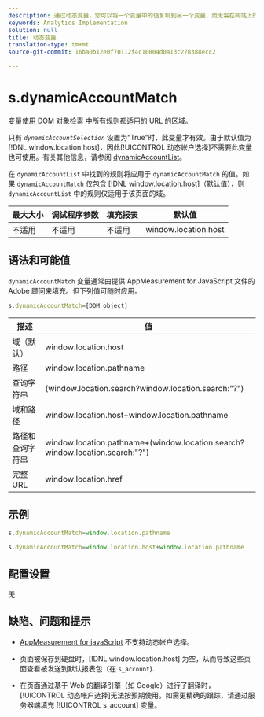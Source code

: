 ```yaml
---
description: 通过动态变量，您可以将一个变量中的值复制到另一个变量，而无需在网站上的图像请求中多次键入完整的值。
keywords: Analytics Implementation
solution: null
title: 动态变量
translation-type: tm+mt
source-git-commit: 16ba0b12e0f70112f4c10804d0a13c278388ecc2

---
```



# s.dynamicAccountMatch

 变量使用 DOM 对象检索 中所有规则都适用的 URL 的区域。

只有 *`dynamicAccountSelection`* 设置为“True”时，此变量才有效。由于默认值为 [!DNL window.location.host]，因此[!UICONTROL 动态帐户选择]不需要此变量也可使用。有关其他信息，请参阅 [dynamicAccountList](https://docs.adobe.com/content/help/en/analytics/implementation/javascript-implementation/appmeasurement-js/appmeasure-mjs.html)。

在 `dynamicAccountList` 中找到的规则将应用于 `dynamicAccountMatch` 的值。如果 `dynamicAccountMatch` 仅包含 [!DNL window.location.host]（默认值），则 `dynamicAccountList` 中的规则仅适用于该页面的域。

| 最大大小 | 调试程序参数 | 填充报表 | 默认值 |
|---|---|---|---|
| 不适用 | 不适用 | 不适用 | window.location.host |

## 语法和可能值

`dynamicAccountMatch` 变量通常由提供 AppMeasurement for JavaScript 文件的 Adobe 顾问来填充。但下列值可随时应用。

```js
s.dynamicAccountMatch=[DOM object]
```

| 描述 | 值 |
|---|---|
| 域（默认） | window.location.host |
| 路径 | window.location.pathname |
| 查询字符串 | (window.location.search?window.location.search:"?") |
| 域和路径 | window.location.host+window.location.pathname |
| 路径和查询字符串 | window.location.pathname+(window.location.search?window.location.search:"?") |
| 完整 URL | window.location.href |

## 示例

```js
s.dynamicAccountMatch=window.location.pathname
```

```js
s.dynamicAccountMatch=window.location.host+window.location.pathname
```

## 配置设置

无

## 缺陷、问题和提示

* [AppMeasurement for javaScript](https://docs.adobe.com/content/help/en/analytics/implementation/javascript-implementation/appmeasurement-js/appmeasure-mjs.html) 不支持动态帐户选择。

* 页面被保存到硬盘时，[!DNL window.location.host] 为空，从而导致这些页面查看被发送到默认报表包（在 `s_account`).

* 在页面通过基于 Web 的翻译引擎（如 Google）进行了翻译时，[!UICONTROL 动态帐户选择]无法按预期使用。如需更精确的跟踪，请通过服务器端填充 [!UICONTROL s_account] 变量。
